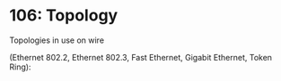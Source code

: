 # 106: Topology

Topologies in use on wire

(Ethernet 802.2, Ethernet 802.3, Fast Ethernet, Gigabit Ethernet, Token Ring):
